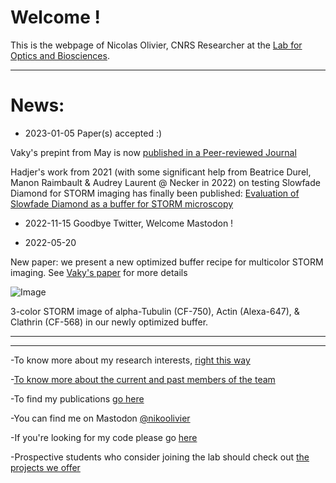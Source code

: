 # Welcome !

This is the webpage of Nicolas Olivier, CNRS Researcher at the [Lab for Optics and Biosciences](https://portail.polytechnique.edu/lob/fr).

* * *

# News:
- 2023-01-05 Paper(s) accepted :)

Vaky's prepint from May is now [published in a Peer-reviewed Journal](https://pubs.acs.org/doi/10.1021/acsphotonics.2c01249)

Hadjer's work from 2021 (with some significant help from Beatrice Durel, Manon  Raimbault & 
Audrey Laurent @ Necker in 2022) on testing Slowfade Diamond for STORM imaging has finally been published: [Evaluation of Slowfade Diamond as a buffer for STORM microscopy](https://opg.optica.org/boe/fulltext.cfm?uri=boe-14-2-550)

- 2022-11-15
 Goodbye Twitter, Welcome Mastodon !

 - 2022-05-20 

New paper: we present a new optimized buffer recipe for multicolor STORM imaging.  See [Vaky's paper](https://www.biorxiv.org/content/10.1101/2022.05.19.491818v1) for more details

![Image](https://nolab.github.io/Webpage/images/TOC.png)

3-color STORM  image of  alpha-Tubulin (CF-750),  Actin (Alexa-647), & Clathrin (CF-568) in our newly optimized buffer.

* * *
* * * 

-To know more about my research interests, [right this way](https://nolab.github.io/Webpage/research.html)

-[To know more about the current and past members of the team](https://nolab.github.io/Webpage/alumni.html)

-To find my publications [go here](https://scholar.google.com/citations?user=1Ro9PnQAAAAJ)

-You can find me on Mastodon [@nikoolivier](https://mstdn.science/@nikoolivier)

-If you're looking for my code please go [here](https://github.com/NOLab)

-Prospective students who consider joining the lab should check out [the projects we offer](https://nolab.github.io/Webpage/joinus.html)
